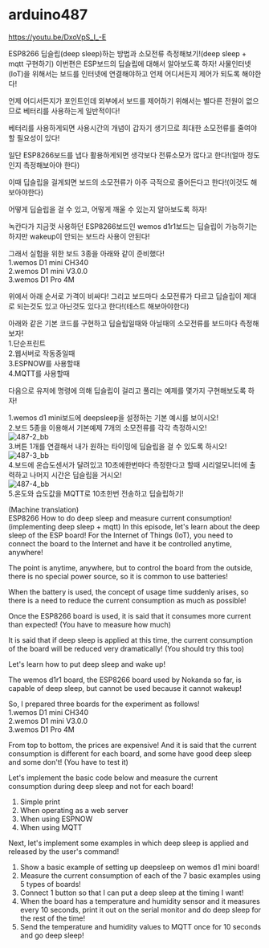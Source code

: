 # arduino487
https://youtu.be/DxoVpS_I_-E

ESP8266 딥슬립(deep sleep)하는 방법과 소모전류 측정해보기!(deep sleep + mqtt 구현하기)
이번편은 ESP보드의 딥슬립에 대해서 알아보도록 하자!
사물인터넷(IoT)을 위해서는 보드를 인터넷에 연결해야하고 언제 어디서든지 제어가 되도록 해야한다!

언제 어디서든지가 포인트인데 외부에서 보드를 제어하기 위해서는 별다른 전원이 없으므로 베터리를 사용하는게 일반적이다!

베터리를 사용하게되면 사용시간의 개념이 갑자기 생기므로 최대한 소모전류를 줄여야할 필요성이 있다!

일단 ESP8266보드를 냅다 활용하게되면 생각보다 전류소모가 많다고 한다!(얼마 정도인지 측정해보아야 한다)

이때 딥슬립을 걸게되면 보드의 소모전류가 아주 극적으로 줄어든다고 한다!(이것도 해보아야한다)

어떻게 딥슬립을 걸 수 있고, 어떻게 깨울 수 있는지 알아보도록 하자!

녹칸다가 지금껏 사용하던 ESP8266보드인 wemos d1r1보드는 딥슬립이 가능하기는 하지만 wakeup이 안되는 보드라 사용이 안된다!

그래서 실험을 위한 보드 3종을 아래와 같이 준비했다!<BR>
1.wemos D1 mini CH340<BR>
2.wemos D1 mini V3.0.0<BR>
3.wemos D1 Pro 4M<BR>

위에서 아래 순서로 가격이 비싸다!
그리고 보드마다 소모전류가 다르고 딥슬립이 제대로 되는것도 있고 아닌것도 있다고 한다!(테스트 해보아야한다)

아래와 같은 기본 코드를 구현하고 딥슬립일때와 아닐때의 소모전류를 보드마다 측정해보자!<BR>
1.단순프린트<BR>
2.웹서버로 작동중일때<BR>
3.ESPNOW를 사용할때<BR>
4.MQTT를 사용할때<BR>

다음으로 유저에 명령에 의해 딥슬립이 걸리고 풀리는 예제를 몇가지 구현해보도록 하자!

1.wemos d1 mini보드에 deepsleep을 설정하는 기본 예시를 보이시오!<BR>
2.보드 5종을 이용해서 기본예제 7개의 소모전류를 각각 측정하시오!<BR>
![487-2_bb](https://user-images.githubusercontent.com/106683637/171438851-9c082121-4df0-42d6-8d27-9e4465d1f605.jpg)<BR>
3.버튼 1개를 연결해서 내가 원하는 타이밍에 딥슬립을 걸 수 있도록 하시오!<BR>
![487-3_bb](https://user-images.githubusercontent.com/106683637/171438930-cea07f86-07dd-4b86-af06-34185e6a3ff9.jpg)<BR>
4.보드에 온습도센서가 달려있고 10초에한번마다 측정한다고 할때 시리얼모니터에 출력하고 나머지 시간은 딥슬립을 거시오!<BR>
![487-4_bb](https://user-images.githubusercontent.com/106683637/171438979-b842f91e-8a70-45be-9007-9c852659b52c.jpg)<BR>
5.온도와 습도값을 MQTT로 10초한번 전송하고 딥슬립하기!<BR>
  
(Machine translation)<BR>
ESP8266 How to do deep sleep and measure current consumption! (implementing deep sleep + mqtt)
In this episode, let's learn about the deep sleep of the ESP board!
For the Internet of Things (IoT), you need to connect the board to the Internet and have it be controlled anytime, anywhere!

The point is anytime, anywhere, but to control the board from the outside, there is no special power source, so it is common to use batteries!

When the battery is used, the concept of usage time suddenly arises, so there is a need to reduce the current consumption as much as possible!

Once the ESP8266 board is used, it is said that it consumes more current than expected! (You have to measure how much)

It is said that if deep sleep is applied at this time, the current consumption of the board will be reduced very dramatically! (You should try this too)

Let's learn how to put deep sleep and wake up!

The wemos d1r1 board, the ESP8266 board used by Nokanda so far, is capable of deep sleep, but cannot be used because it cannot wakeup!

So, I prepared three boards for the experiment as follows!<BR>
1.wemos D1 mini CH340<BR>
2.wemos D1 mini V3.0.0<BR>
3.wemos D1 Pro 4M<BR>

From top to bottom, the prices are expensive!
And it is said that the current consumption is different for each board, and some have good deep sleep and some don't! (You have to test it)

Let's implement the basic code below and measure the current consumption during deep sleep and not for each board!<BR>
1. Simple print<BR>
2. When operating as a web server<BR>
3. When using ESPNOW<BR>
4. When using MQTT<BR>

Next, let's implement some examples in which deep sleep is applied and released by the user's command!

1. Show a basic example of setting up deepsleep on wemos d1 mini board!<BR>
2. Measure the current consumption of each of the 7 basic examples using 5 types of boards!<BR>
3. Connect 1 button so that I can put a deep sleep at the timing I want!<BR>
4. When the board has a temperature and humidity sensor and it measures every 10 seconds, print it out on the serial monitor and do deep sleep for the rest of the time!<BR>
5. Send the temperature and humidity values ​​to MQTT once for 10 seconds and go deep sleep!<BR>
